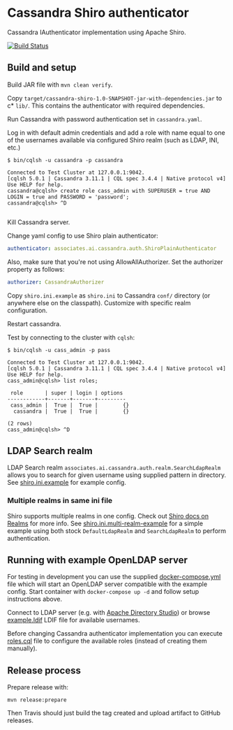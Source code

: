 # Cassandra Shiro authenticator

Cassandra IAuthenticator implementation using Apache Shiro.

[![Build Status](https://travis-ci.org/AI-Associates/cassandra-shiro.svg?branch=master)](https://travis-ci.org/AI-Associates/cassandra-shiro)

## Build and setup

Build JAR file with `mvn clean verify`.

Copy `target/cassandra-shiro-1.0-SNAPSHOT-jar-with-dependencies.jar` to c* `lib/`. 
This contains the authenticator with required dependencies.

Run Cassandra with password authentication set in `cassandra.yaml`.
 
Log in with default admin credentials and add a role with name equal to 
one of the usernames available via configured Shiro realm (such as LDAP,
 INI, etc.) 

```
$ bin/cqlsh -u cassandra -p cassandra

Connected to Test Cluster at 127.0.0.1:9042.
[cqlsh 5.0.1 | Cassandra 3.11.1 | CQL spec 3.4.4 | Native protocol v4]
Use HELP for help.
cassandra@cqlsh> create role cass_admin with SUPERUSER = true AND LOGIN = true and PASSWORD = 'password';
cassandra@cqlsh> ^D


```

Kill Cassandra server.

Change yaml config to use Shiro plain authenticator:

```yaml
authenticator: associates.ai.cassandra.auth.ShiroPlainAuthenticator
```

Also, make sure that you're not using AllowAllAuthorizer. Set the authorizer property as follows:

```yaml
authorizer: CassandraAuthorizer
```

Copy `shiro.ini.example` as `shiro.ini` to Cassandra `conf/` directory 
(or anywhere else on the classpath). 
Customize with specific realm configuration.

Restart cassandra.

Test by connecting to the cluster with `cqlsh`:

```
$ bin/cqlsh -u cass_admin -p pass

Connected to Test Cluster at 127.0.0.1:9042.
[cqlsh 5.0.1 | Cassandra 3.11.1 | CQL spec 3.4.4 | Native protocol v4]
Use HELP for help.
cass_admin@cqlsh> list roles;

 role       | super | login | options
------------+-------+-------+---------
 cass_admin |  True |  True |        {}
  cassandra |  True |  True |        {}

(2 rows)
cass_admin@cqlsh> ^D
```

## LDAP Search realm

LDAP Search realm `associates.ai.cassandra.auth.realm.SearchLdapRealm` allows you to search for given username using supplied 
pattern in directory. See [shiro.ini.example](shiro.ini.example) for example config.

### Multiple realms in same ini file

Shiro supports multiple realms in one config. Check out [Shiro docs on Realms](﻿https://shiro.apache.org/realm.html#explicit-assignment)
for more info. See [shiro.ini.multi-realm-example](shiro.ini.multi-realm-example) for
a simple example using both stock `DefaultLdapRealm` and `SearchLdapRealm` to perform authentication.
 

## Running with example OpenLDAP server

For testing in development you can use the supplied [docker-compose.yml](docker/docker-compose.yml)
file which will start an OpenLDAP server compatible with the example config.
Start container with `docker-compose up -d` and follow setup instructions above.
   
Connect to LDAP server (e.g. with [Apache Directory Studio](﻿http://directory.apache.org/studio/)) 
or browse [example.ldif](docker/bootstrap/example.ldif) LDIF file for available usernames.
  
Before changing Cassandra authenticator implementation you can execute [roles.cql](docker/roles.cql) 
file to configure the available roles (instead of creating them manually).  

## Release process

Prepare release with:

```
mvn release:prepare
``` 

Then Travis should just build the tag created and upload artifact to GitHub releases.